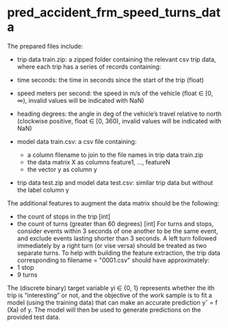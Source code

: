 # pred_accident_frm_speed_turns_data
The prepared files include:
-	trip data train.zip: a zipped folder containing the relevant csv trip data, where each trip has a series of records containing:
  -	time seconds: the time in seconds since the start of the trip (float)
  -	speed meters per second:  the speed in m/s of the vehicle (float ∈ [0, ∞), invalid values will be indicated with NaN)
  -	heading degrees: the angle in deg of the vehicle’s travel relative to north (clockwise positive, float ∈ [0, 360), invalid values will be indicated with NaN)

- model data train.csv: a csv file containing:
  - a column filename to join to the file names in trip data train.zip
  - the data matrix X as columns feature1, ..., featureN
  - the vector y as column y

-	trip data test.zip and model data test.csv: similar trip data but without the label column y

The additional features to augment the data matrix should be the following:
-	the count of stops in the trip [int]
-	the count of turns (greater than 60 degrees) [int]
For turns and stops, consider events within 3 seconds of one another to be the same event, and exclude events lasting shorter than 3 seconds. A left turn followed immediately by a right turn (or vise versa) should be treated as two separate turns. To help with building the feature extraction, the trip data corresponding to filename = "0001.csv" should have approximately:
  - 1 stop
  - 9 turns

The (discrete binary) target variable yi ∈ {0, 1} represents whether the ith trip is “interesting” or not, and the objective of the work sample is to fit a model (using the training data) that can make an accurate prediction yˆ = f (Xa) of y. The model will then be used to generate predictions on the provided test data.
